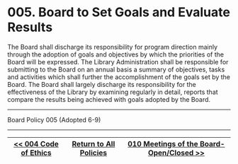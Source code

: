 # 005. Board to Set Goals and Evaluate Results

The Board shall discharge its responsibility for program direction mainly through the adoption of goals and objectives by which the priorities of the Board will be expressed. The Library Administration shall be responsible for submitting to the Board on an annual basis a summary of objectives, tasks and activities which shall further the accomplishment of the goals set by the Board. The Board shall largely discharge its responsibility for the effectiveness of the Library by examining regularly in detail, reports that compare the results being achieved with goals adopted by the Board.

---

Board Policy 005 (Adopted 6-9)

---
[<< 004 Code of Ethics](/policies/000-internal-policies/004.md) | [Return to All Policies](/policies/) | [010 Meetings of the Board-Open/Closed >>](/policies/000-internal-policies/010.md)
--- | --- | ---
